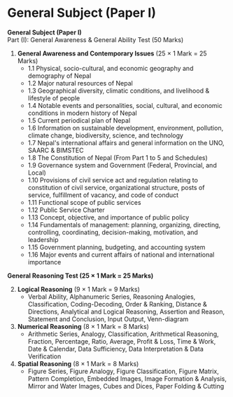 # General Subject (Paper I)

**General Subject (Paper I)**\
Part (I): General Awareness & General Ability Test (50 Marks)

1. **General Awareness and Contemporary Issues** (25 × 1 Mark = 25 Marks)
   * 1.1 Physical, socio-cultural, and economic geography and demography of Nepal
   * 1.2 Major natural resources of Nepal
   * 1.3 Geographical diversity, climatic conditions, and livelihood & lifestyle of people
   * 1.4 Notable events and personalities, social, cultural, and economic conditions in modern history of Nepal
   * 1.5 Current periodical plan of Nepal
   * 1.6 Information on sustainable development, environment, pollution, climate change, biodiversity, science, and technology
   * 1.7 Nepal's international affairs and general information on the UNO, SAARC & BIMSTEC
   * 1.8 The Constitution of Nepal (From Part 1 to 5 and Schedules)
   * 1.9 Governance system and Government (Federal, Provincial, and Local)
   * 1.10 Provisions of civil service act and regulation relating to constitution of civil service, organizational structure, posts of service, fulfillment of vacancy, and code of conduct
   * 1.11 Functional scope of public services
   * 1.12 Public Service Charter
   * 1.13 Concept, objective, and importance of public policy
   * 1.14 Fundamentals of management: planning, organizing, directing, controlling, coordinating, decision-making, motivation, and leadership
   * 1.15 Government planning, budgeting, and accounting system
   * 1.16 Major events and current affairs of national and international importance

**General Reasoning Test (25 × 1 Mark = 25 Marks)**

2. **Logical Reasoning** (9 × 1 Mark = 9 Marks)
   * Verbal Ability, Alphanumeric Series, Reasoning Analogies, Classification, Coding-Decoding, Order & Ranking, Distance & Directions, Analytical and Logical Reasoning, Assertion and Reason, Statement and Conclusion, Input Output, Venn-diagram
3. **Numerical Reasoning** (8 × 1 Mark = 8 Marks)
   * Arithmetic Series, Analogy, Classification, Arithmetical Reasoning, Fraction, Percentage, Ratio, Average, Profit & Loss, Time & Work, Date & Calendar, Data Sufficiency, Data Interpretation & Data Verification
4. **Spatial Reasoning** (8 × 1 Mark = 8 Marks)
   * Figure Series, Figure Analogy, Figure Classification, Figure Matrix, Pattern Completion, Embedded Images, Image Formation & Analysis, Mirror and Water Images, Cubes and Dices, Paper Folding & Cutting
